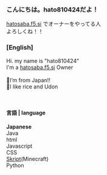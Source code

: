 ### **こんにちは。hato810424だよ！**<br>
[hatosaba.f5.si](wiki.hatosaba.f5.si) でオーナーをやってる人<br>
よろしくね！！

### **[English]**
Hi. my name is "hato810424"<br>
I'm a [hatosaba.f5.si](wiki.hatosaba.f5.si) Owner<br>
<br>
🗾I’m from Japan!!<br>
🍙I like rice and Udon<br>

<br>

#### **言語 | language**
**Japanese**<br>
Java<br>
html<br>
Javascript<br>
CSS<br>
[Skript](https://github.com/SkriptLang/Skript/releases)(Minecraft)<br>
Python<br>
